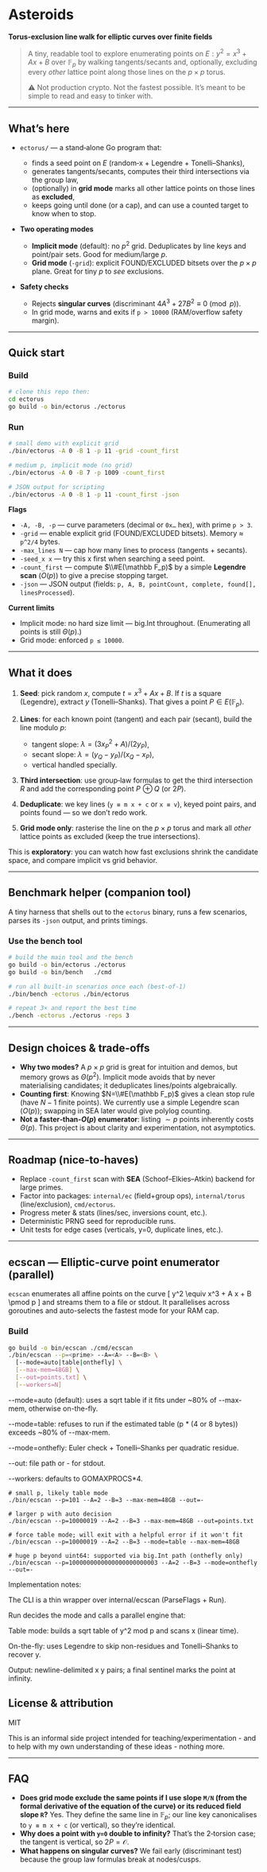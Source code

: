 # Asteroids

**Torus‑exclusion line walk for elliptic curves over finite fields**

> A tiny, readable tool to explore enumerating points on
> $E: y^2 = x^3 + A x + B$ over $\mathbb F_p$ by walking tangents/secants and, optionally,
> excluding every *other* lattice point along those lines on the $p\times p$ torus.
>
> ⚠️ Not production crypto. Not the fastest possible. It’s meant to be simple to read and
> easy to tinker with.

---

## What’s here

* `ectorus/` — a stand‑alone Go program that:

  * finds a seed point on $E$ (random‑x + Legendre + Tonelli–Shanks),
  * generates tangents/secants, computes their third intersections via the group law,
  * (optionally) in **grid mode** marks all other lattice points on those lines as **excluded**,
  * keeps going until done (or a cap), and can use a counted target to know when to stop.
* **Two operating modes**

  * **Implicit mode** (default): no $p^2$ grid. Deduplicates by line keys and point/pair sets. Good for medium/large $p$.
  * **Grid mode** (`-grid`): explicit FOUND/EXCLUDED bitsets over the $p\times p$ plane. Great for tiny $p$ to *see* exclusions.
* **Safety checks**

  * Rejects **singular curves** (discriminant $4A^3+27B^2\equiv 0\pmod p$).
  * In grid mode, warns and exits if `p > 10000` (RAM/overflow safety margin).

---

## Quick start

### Build

```bash
# clone this repo then:
cd ectorus
go build -o bin/ectorus ./ectorus
```

### Run

```bash
# small demo with explicit grid
./bin/ectorus -A 0 -B 1 -p 11 -grid -count_first

# medium p, implicit mode (no grid)
./bin/ectorus -A 0 -B 7 -p 1009 -count_first

# JSON output for scripting
./bin/ectorus -A 0 -B 1 -p 11 -count_first -json
```

**Flags**

* `-A, -B, -p` — curve parameters (decimal or `0x…` hex), with prime `p > 3`.
* `-grid` — enable explicit grid (FOUND/EXCLUDED bitsets). Memory ≈ `p^2/4` bytes.
* `-max_lines N` — cap how many lines to process (tangents + secants).
* `-seed_x x` — try this x first when searching a seed point.
* `-count_first` — compute $\\#E(\mathbb F_p)$ by a simple **Legendre scan** ($O(p)$) to give a precise stopping target.
* `-json` — JSON output (fields: `p, A, B, pointCount, complete, found[], linesProcessed`).

**Current limits**

* Implicit mode: no hard size limit — big.Int throughout. (Enumerating all points is still $\Theta(p)$.)
* Grid mode: enforced `p ≤ 10000`.

---

## What it does

1. **Seed**: pick random $x$, compute $t = x^3 + A x + B$. If $t$ is a square (Legendre), extract $y$ (Tonelli–Shanks). That gives a point $P\in E(\mathbb F_p)$.
2. **Lines**: for each known point (tangent) and each pair (secant), build the line modulo $p$:

   * tangent slope: $\lambda = (3x_P^2 + A) / (2y_P)$,
   * secant slope: $\lambda = (y_Q - y_P)/(x_Q - x_P)$,
   * vertical handled specially.
3. **Third intersection**: use group‑law formulas to get the third intersection $R$ and add the corresponding point $P\!\oplus Q$ (or $2P$).
4. **Deduplicate**: we key lines (`y ≡ m x + c` or `x ≡ v`), keyed point pairs, and points found — so we don’t redo work.
5. **Grid mode only**: rasterise the line on the $p\times p$ torus and mark all *other* lattice points as excluded (keep the true intersections).

This is **exploratory**: you can watch how fast exclusions shrink the candidate space, and compare implicit vs grid behavior.

---

## Benchmark helper (companion tool)

A tiny harness that shells out to the `ectorus` binary, runs a few scenarios, parses its `-json` output, and prints timings.

### Use the bench tool

```bash
# build the main tool and the bench
go build -o bin/ectorus ./ectorus
go build -o bin/bench   ./cmd

# run all built‑in scenarios once each (best‑of‑1)
./bin/bench -ectorus ./bin/ectorus

# repeat 3× and report the best time
./bench -ectorus ./ectorus -reps 3
```

---

## Design choices & trade‑offs

* **Why two modes?** A $p\times p$ grid is great for intuition and demos, but memory grows as $\Theta(p^2)$. Implicit mode avoids that by never materialising candidates; it deduplicates lines/points algebraically.
* **Counting first**: Knowing $N=\\#E(\mathbb F_p)$ gives a clean stop rule (have $N-1$ finite points). We currently use a simple Legendre scan ($O(p)$); swapping in SEA later would give polylog counting.
* **Not a faster‑than‑$O(p)$ enumerator**: listing $\sim p$ points inherently costs $\Theta(p)$. This project is about clarity and experimentation, not asymptotics.

---

## Roadmap (nice‑to‑haves)

* Replace `-count_first` scan with **SEA** (Schoof–Elkies–Atkin) backend for large primes.
* Factor into packages: `internal/ec` (field+group ops), `internal/torus` (line/exclusion), `cmd/ectorus`.
* Progress meter & stats (lines/sec, inversions count, etc.).
* Deterministic PRNG seed for reproducible runs.
* Unit tests for edge cases (verticals, y=0, duplicate lines, etc.).

---

## ecscan — Elliptic-curve point enumerator (parallel)

`ecscan` enumerates all affine points on the curve
\[
y^2 \equiv x^3 + A x + B \pmod p
\]
and streams them to a file or stdout. It parallelises across goroutines and
auto-selects the fastest mode for your RAM cap.

### Build

```bash
go build -o bin/ecscan ./cmd/ecscan
./bin/ecscan --p=<prime> --A=<A> --B=<B> \
  [--mode=auto|table|onthefly] \
  [--max-mem=48GB] \
  [--out=points.txt] \
  [--workers=N]
```

--mode=auto (default): uses a sqrt table if it fits under ~80% of --max-mem, otherwise on-the-fly.

--mode=table: refuses to run if the estimated table (p * (4 or 8 bytes)) exceeds ~80% of --max-mem.

--mode=onthefly: Euler check + Tonelli–Shanks per quadratic residue.

--out: file path or - for stdout.

--workers: defaults to GOMAXPROCS*4.

```
# small p, likely table mode
./bin/ecscan --p=101 --A=2 --B=3 --max-mem=48GB --out=-

# larger p with auto decision
./bin/ecscan --p=10000019 --A=2 --B=3 --max-mem=48GB --out=points.txt

# force table mode; will exit with a helpful error if it won't fit
./bin/ecscan --p=10000019 --A=2 --B=3 --mode=table --max-mem=48GB

# huge p beyond uint64: supported via big.Int path (onthefly only)
./bin/ecscan --p=1000000000000000000000003 --A=2 --B=3 --mode=onthefly --out=-
```

Implementation notes:

The CLI is a thin wrapper over internal/ecscan (ParseFlags + Run).

Run decides the mode and calls a parallel engine that:

Table mode: builds a sqrt table of y^2 mod p and scans x (linear time).

On-the-fly: uses Legendre to skip non-residues and Tonelli–Shanks to recover y.

Output: newline-delimited x y pairs; a final sentinel marks the point at infinity.

## License & attribution

MIT

This is an informal side project intended for teaching/experimentation - and to help with my own understanding of these ideas - nothing more.

---

## FAQ

* **Does grid mode exclude the same points if I use slope `M/N` (from the formal derivative of the equation of the curve) or its reduced field slope `R`?** Yes. They define the same line in $\mathbb F_p$; our line key canonicalises to `y ≡ m x + c` (or vertical), so they’re identical.
* **Why does a point with `y=0` double to infinity?** That’s the 2‑torsion case; the tangent is vertical, so $2P=\mathcal O$.
* **What happens on singular curves?** We fail early (discriminant test) because the group law formulas break at nodes/cusps.
